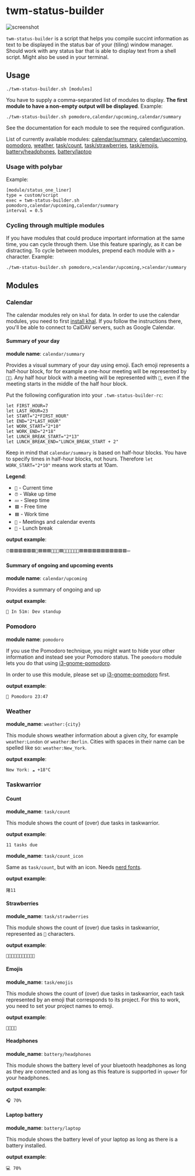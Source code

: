 # twm-status-builder

![screenshot](screenshot.png)

`twm-status-builder` is a script that helps you compile succint information as text to be displayed
in the status bar of your (tiling) window manager. Should work with any status bar that is able to
display text from a shell script. Might also be used in your terminal.

## Usage

```
./twm-status-builder.sh [modules]
```

You have to supply a comma-separated list of modules to display. **The first module to have
a non-empty output will be displayed**. Example:

```
./twm-status-builder.sh pomodoro,calendar/upcoming,calendar/summary
```

See the documentation for each module to see the required configuration.

List of currently available modules: [calendar/summary](#summary-of-your-day), [calendar/upcoming](#summary-of-ongoing-and-upcoming-events), [pomodoro](#pomodoro), [weather](#weather), [task/count](#count), [task/strawberries](#strawberries), [task/emojis](#emojis), [battery/headphones](#headphones), [battery/laptop](#laptop-battery)



### Usage with polybar

Example:

```
[module/status_one_liner]
type = custom/script
exec = twm-status-builder.sh pomodoro,calendar/upcoming,calendar/summary
interval = 0.5
```

### Cycling through multiple modules

If you have modules that could produce important information at the same time, you can cycle through
them. Use this feature sparingly, as it can be distracting. To cycle between modules, prepend each
module with a `>` character. Example:

```
./twm-status-builder.sh pomodoro,>calendar/upcoming,>calendar/summary
```

## Modules

### Calendar

The calendar modules rely on `khal` for data. In order to use the calendar modules, you need
to first [install khal](https://github.com/pimutils/khal). If you follow the instructions there,
you'll be able to connect to CalDAV servers, such as Google Calendar.

#### Summary of your day

**module name**: `calendar/summary`

Provides a visual summary of your day using emoji. Each emoji represents a half-hour block,
for for example a one-hour meeting will be represented by `📅📅`. Any half hour block with a
meeting will be represented with `📅`, even if the meeting starts in the middle of the half
hour block.

Put the following configuration into your `.twm-status-builder-rc`:

```
let FIRST_HOUR=7
let LAST_HOUR=23
let START="2*FIRST_HOUR"
let END="2*LAST_HOUR"
let WORK_START="2*10"
let WORK_END="2*18"
let LUNCH_BREAK_START="2*13"
let LUNCH_BREAK_END="LUNCH_BREAK_START + 2"
```

Keep in mind that `calendar/summary` is based on half-hour blocks. You have to specify times in
half-hour blocks, not hours. Therefore `let WORK_START="2*10"` means work starts at 10am.

**Legend**:
 * `🚀` - Current time
 * `⏰` - Wake up time
 * `💤` - Sleep time
 * `🟩` - Free time
 * `🟦` - Work time
 * `📅` - Meetings and calendar events
 * `🍴` - Lunch break

**output example**:

`⏰🟩🟩🟩🟩🟩🟩📅🟦🟦🟦🚀🍴🍴🟦📅📅📅📅📅📅🟦🟦🟩🟩🟩🟩🟩🟩🟩🟩🟩💤`

#### Summary of ongoing and upcoming events

**module name**: `calendar/upcoming`

Provides a summary of ongoing and up

**output example**:

`📅 In 51m: Dev standup`


### Pomodoro

**module name**: `pomodoro`

If you use the Pomodoro technique, you might want to hide your other information
and instead see your Pomodoro status. The `pomodoro` module lets you do that using
[i3-gnome-pomodoro](https://github.com/kantord/i3-gnome-pomodoro).

In order to use this module, please set up
[i3-gnome-pomodoro](https://github.com/kantord/i3-gnome-pomodoro) first.

**output example**:

`🍅 Pomodoro 23:47`


### Weather

**module_name**: `weather:{city}`

This module shows weather information about a given city, for example `weather:London` or `weather:Berlin`.
Cities with spaces in their name can be spelled like so: `weather:New_York`.

**output example**:

`New York: ☁️ +18°C`

### Taskwarrior

#### Count

**module_name**: `task/count`

This module shows the count of (over) due tasks in taskwarrior.

**output example**:

`11 tasks due`

**module_name**: `task/count_icon`

Same as `task/count`, but with an icon. Needs [nerd fonts](https://www.nerdfonts.com/).

**output example**:

`陼11`


#### Strawberries

**module_name**: `task/strawberries`

This module shows the count of (over) due tasks in taskwarrior, represented as `🍓` characters.

**output example**:

`🍓🍓🍓🍓🍓🍓🍓🍓🍓🍓🍓`

#### Emojis

**module_name**: `task/emojis`

This module shows the count of (over) due tasks in taskwarrior, each task represented
by an emoji that corresponds to its project. For this to work, you need to
set your project names to emoji.

**output example**:

`🏢🧹💪🛌`


#### Headphones

**module_name**: `battery/headphones`

This module shows the battery level of your bluetooth headphones as long as they are
connected and as long as this feature is supported in `upower` for your headphones.

**output example**:

`🎧 70%`

#### Laptop battery

**module_name**: `battery/laptop`

This module shows the battery level of your laptop as long as there is a
battery installed.

**output example**:

`💻 70%`
